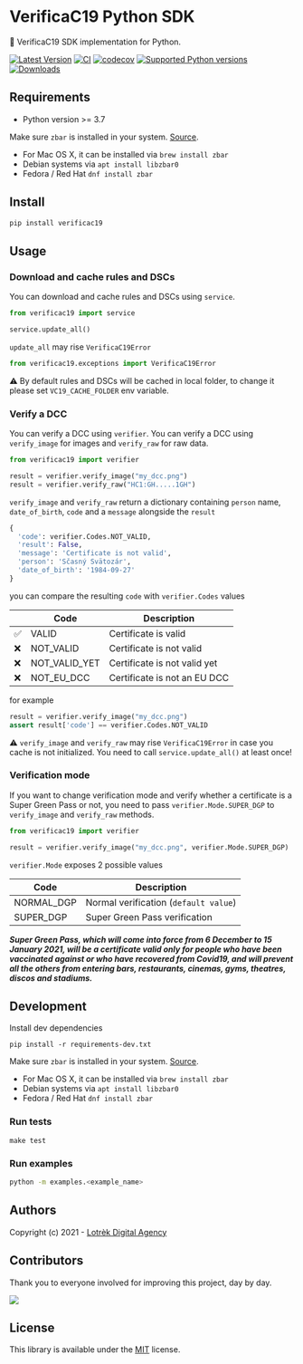 # VerificaC19 Python SDK

🐍 VerificaC19 SDK implementation for Python.

[![Latest Version](https://img.shields.io/pypi/v/verificac19.svg)](https://pypi.python.org/pypi/verificac19/)
[![CI](https://github.com/lotrekagency/pyverificac19/actions/workflows/ci.yml/badge.svg)](https://github.com/lotrekagency/pyverificac19)
[![codecov](https://codecov.io/gh/lotrekagency/pyverificac19/branch/main/graph/badge.svg?token=UGMC9QK5F5)](https://codecov.io/gh/lotrekagency/pyverificac19)
[![Supported Python versions](https://img.shields.io/badge/python-3.7%2C%203.8%2C%203.9%2C%203.10-blue.svg)](https://pypi.python.org/pypi/verificac19/)
[![Downloads](https://img.shields.io/pypi/dm/verificac19.svg)](https://pypi.python.org/pypi/verificac19/)

## Requirements

- Python version >= 3.7

Make sure `zbar` is installed in your system. [Source](https://pypi.org/project/pyzbar/).
  * For Mac OS X, it can be installed via `brew install zbar`
  * Debian systems via `apt install libzbar0`
  * Fedora / Red Hat `dnf install zbar`

## Install

```sh
pip install verificac19
```

## Usage

### Download and cache rules and DSCs

You can download and cache rules and DSCs using `service`.

```python
from verificac19 import service

service.update_all()
```

`update_all` may rise `VerificaC19Error`

```py
from verificac19.exceptions import VerificaC19Error
```

⚠️ By default rules and DSCs will be cached in local folder, 
to change it please set `VC19_CACHE_FOLDER` env variable.

### Verify a DCC

You can verify a DCC using `verifier`. You can verify a DCC using 
`verify_image` for images and `verify_raw` for raw data.

```python
from verificac19 import verifier

result = verifier.verify_image("my_dcc.png")
result = verifier.verify_raw("HC1:GH.....1GH")
```

`verify_image` and `verify_raw` return a dictionary containing `person` name, 
`date_of_birth`, `code` and a `message` alongside the `result`

```python
{
  'code': verifier.Codes.NOT_VALID, 
  'result': False, 
  'message': 'Certificate is not valid', 
  'person': 'Sčasný Svätozár', 
  'date_of_birth': '1984-09-27'
}
```

you can compare the resulting `code` with `verifier.Codes` values

| | Code            | Description                              |
|-| --------------- | ---------------------------------------- |
|✅| VALID           | Certificate is valid                     |
|❌| NOT_VALID       | Certificate is not valid                 | 
|❌| NOT_VALID_YET   | Certificate is not valid yet             | 
|❌| NOT_EU_DCC      | Certificate is not an EU DCC             | 

for example 

```python
result = verifier.verify_image("my_dcc.png")
assert result['code'] == verifier.Codes.NOT_VALID
```

⚠️ `verify_image` and `verify_raw` may rise `VerificaC19Error` in case you cache 
is not initialized. You need to call `service.update_all()` at least once!

### Verification mode

If you want to change verification mode and verify whether a certificate is a 
Super Green Pass or not, you need to pass `verifier.Mode.SUPER_DGP` to 
`verify_image` and `verify_raw` methods.

```python
from verificac19 import verifier

result = verifier.verify_image("my_dcc.png", verifier.Mode.SUPER_DGP)
```

`verifier.Mode` exposes 2 possible values

| Code           | Description                              |
| -------------- | ---------------------------------------- |
| NORMAL_DGP     | Normal verification (`default value`)    |
| SUPER_DGP      | Super Green Pass verification            | 

***Super Green Pass, which will come into force from 6 December to 15 January 2021, 
will be a certificate valid only for people who have been vaccinated against 
or who have recovered from Covid19, and will prevent all the others from 
entering bars, restaurants, cinemas, gyms, theatres, discos and stadiums.***

## Development

Install dev dependencies

```
pip install -r requirements-dev.txt
```

Make sure `zbar` is installed in your system. [Source](https://pypi.org/project/pyzbar/).
  * For Mac OS X, it can be installed via `brew install zbar`
  * Debian systems via `apt install libzbar0`
  * Fedora / Red Hat `dnf install zbar`

### Run tests

```
make test
``` 

### Run examples

```sh
python -m examples.<example_name>
```

## Authors
Copyright (c) 2021 - [Lotrèk Digital Agency](https://lotrek.it/)

## Contributors
Thank you to everyone involved for improving this project, day by day.

<a href="https://github.com/lotrekagency/pyverificac19">
  <img
  src="https://contributors-img.web.app/image?repo=lotrekagency/pyverificac19"
  />
</a>

## License
This library is available under the [MIT](https://opensource.org/licenses/mit-license.php) license.
